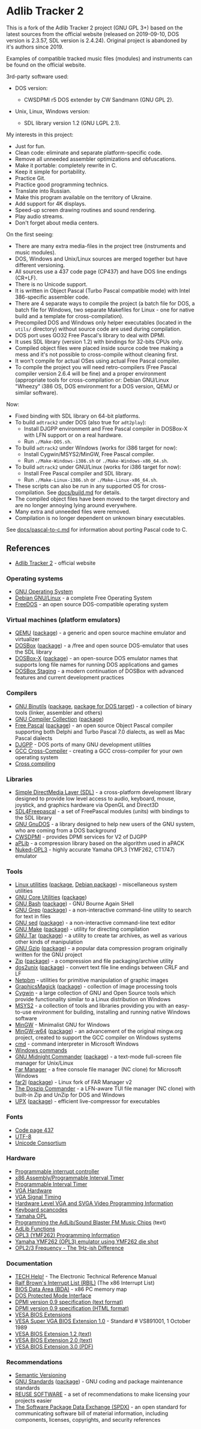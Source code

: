 # Adlib Tracker 2

This is a fork of the Adlib Tracker 2 project (GNU GPL 3+) based on the latest sources from the official website (released on 2019-09-10, DOS version is 2.3.57, SDL version is 2.4.24).
Original project is abandoned by it's authors since 2019.

Examples of compatible tracked music files (modules) and instruments can be found on the official website.

3rd-party software used:

* DOS version:

  + CWSDPMI r5 DOS extender by CW Sandmann (GNU GPL 2).

* Unix, Linux, Windows version:

  + SDL library version 1.2 (GNU LGPL 2.1).

My interests in this project:

* Just for fun.
* Clean code: eliminate and separate platform-specific code.
* Remove all unneeded assembler optimizations and obfuscations.
* Make it portable: completely rewrite in C.
* Keep it simple for portability.
* Practice Git.
* Practice good programming technics.
* Translate into Russian.
* Make this program available on the territory of Ukraine.
* Add support for 4K displays.
* Speed-up screen drawing routines and sound rendering.
* Play audio streams.
* Don't forget about media centers.

On the first seeing:

* There are many extra media-files in the project tree (instruments and music modules).
* DOS, Windows and Unix/Linux sources are merged together but have different versioning.
* All sources use a 437 code page (CP437) and have DOS line endings (CR+LF).
* There is no Unicode support.
* It is written in Object Pascal (Turbo Pascal compatible mode) with Intel 386-specific assembler code.
* There are 4 separate ways to compile the project (a batch file for DOS, a batch file for Windows, two separate Makefiles for Linux - one for native build and a template for cross-compilation).
* Precompiled DOS and Windows only helper executables (located in the `utils/` directory) without source code are used during compilation.
* DOS port uses GO32 Free Pascal's library to deal with DPMI.
* It uses SDL library (version 1.2) with bindings for 32-bits CPUs only.
* Compiled object files were placed inside source code tree making a mess and it's not possible to cross-compile without cleaning first.
* It won't compile for actual OSes using actual Free Pascal compiler.
* To compile the project you will need retro-compilers (Free Pascal compiler version 2.6.4 will be fine) and a proper environment (appropriate tools for cross-compilation or: Debian GNU/Linux "Wheezy" i386 OS, DOS environment for a DOS version, QEMU or similar software).

Now:

* Fixed binding with SDL library on 64-bit platforms.
* To build `adtrack2` under DOS (also true for `adt2play`):
  + Install DJGPP environment and Free Pascal compiler in DOSBox-X with LFN support or on a real hardware.
  + Run `./Make-DOS.sh`.
* To build `adtrack2` under Windows (works for i386 target for now):
  + Install Cygwin/MSYS2/MinGW, Free Pascal compiler.
  + Run `./Make-Windows-i386.sh` or `./Make-Windows-x86_64.sh`.
* To build `adtrack2` under GNU/Linux (works for i386 target for now):
  + Install Free Pascal compiler and SDL library.
  + Run `./Make-Linux-i386.sh` or `./Make-Linux-x86_64.sh`.
* These scripts can also be run in any supported OS for cross-compilation. See [docs/build.md](docs/build.md) for details.
* The compiled object files have been moved to the target directory and are no longer annoying lying around everywhere.
* Many extra and unneeded files were removed.
* Compilation is no longer dependent on unknown binary executables.

See [docs/pascal-to-c.md](docs/pascal-to-c.md) for information about porting Pascal code to C.

## References

* [Adlib Tracker 2](http://www.adlibtracker.net) - official website

### Operating systems

* [GNU Operating System](https://www.gnu.org/)
* [Debian GNU/Linux](https://www.debian.org/) - a complete Free Operating System
* [FreeDOS](https://freedos.org/) - an open source DOS-compatible operating system

### Virtual machines (platform emulators)

* [QEMU](https://www.qemu.org/) ([package](https://pkgs.org/search/?q=qemu)) - a generic and open source machine emulator and virtualizer
* [DOSBox](https://www.dosbox.com/) ([package](https://pkgs.org/search/?q=dosbox)) - a /free and open source DOS-emulator that uses the SDL library
* [DOSBox-X](https://dosbox-x.com/) ([package](https://pkgs.org/search/?q=dosbox-x)) - an open-source DOS emulator names that supports long file names for running DOS applications and games
* [DOSBox Staging](https://dosbox-staging.github.io/) - a modern continuation of DOSBox with advanced features and current development practices

### Compilers

* [GNU Binutils](https://www.gnu.org/software/binutils/) ([package](https://pkgs.org/search/?q=binutils), [package for DOS target](https://pkgs.org/search/?q=binutils-djgpp)) - a collection of binary tools (linker, assembler and others)
* [GNU Compiler Collection](https://www.gnu.org/software/gcc/) ([package](https://pkgs.org/search/?q=gcc))
* [Free Pascal](https://www.freepascal.org/) ([package](https://pkgs.org/search/?q=fpc)) - an open source Object Pascal compiler supporting both Delphi and Turbo Pascal 7.0 dialects, as well as Mac Pascal dialects
* [DJGPP](https://www.delorie.com/djgpp/) - DOS ports of many GNU development utilities
* [GCC Cross-Compiler](https://wiki.osdev.org/GCC_Cross-Compiler) - creating a GCC cross-compiler for your own operating system
* [Cross compiling](https://wiki.lazarus.freepascal.org/Cross_compiling)

### Libraries

* [Simple DirectMedia Layer (SDL)](https://www.libsdl.org/) - a cross-platform development library designed to provide low level access to audio, keyboard, mouse, joystick, and graphics hardware via OpenGL and Direct3D
* [SDL4Freepascal](https://sdl4fp.sourceforge.net/) - a set of FreePascal modules (units) with bindings to the SDL library
* [GNU GnuDOS](https://www.gnu.org/software/gnudos/) - a library designed to help new users of the GNU system, who are coming from a DOS background
* [CWSDPMI](http://sandmann.dotster.com/cwsdpmi/) - provides DPMI services for V2 of DJGPP
* [aPLib](https://ibsensoftware.com/products_aPLib.html) - a compression library based on the algorithm used in aPACK
* [Nuked-OPL3](https://github.com/nukeykt/Nuked-OPL3) - highly accurate Yamaha OPL3 (YMF262, CT1747) emulator

### Tools

* [Linux utilities](https://www.kernel.org/pub/linux/utils/util-linux/) ([package](https://pkgs.org/search/?q=util-linux), [Debian package](https://pkgs.org/search/?q=bsdextrautils)) - miscellaneous system utilities
* [GNU Core Utilities](https://www.gnu.org/software/coreutils/) ([package](https://pkgs.org/search/?q=coreutils))
* [GNU Bash](https://www.gnu.org/software/bash/) ([package](https://pkgs.org/search/?q=bash)) - GNU Bourne Again SHell
* [GNU Grep](https://www.gnu.org/software/grep/) ([package](https://pkgs.org/search/?q=grep)) - a non-interactive command-line utility to search for text in files
* [GNU sed](https://www.gnu.org/software/sed/) ([package](https://pkgs.org/search/?q=sed)) - a non-interactive command-line text editor
* [GNU Make](https://www.gnu.org/software/make/) ([package](https://pkgs.org/search/?q=make)) - utility for directing compilation
* [GNU Tar](https://www.gnu.org/software/tar/) ([package](https://pkgs.org/search/?q=tar)) - a utility to create tar archives, as well as various other kinds of manipulation
* [GNU Gzip](https://www.gnu.org/software/gzip/) ([package](https://pkgs.org/search/?q=gzip)) - a popular data compression program originally written for the GNU project
* [Zip](https://infozip.sourceforge.net/Zip.html) ([package](https://pkgs.org/search/?q=zip)) - a compression and file packaging/archive utility
* [dos2unix](https://waterlan.home.xs4all.nl/dos2unix.html) ([package](https://pkgs.org/search/?q=dos2unix)) - convert text file line endings between CRLF and LF
* [Netpbm](https://sourceforge.net/projects/netpbm/) - utilities for primitive manipulation of graphic images
* [GraphicsMagick](http://www.graphicsmagick.org/) ([package](https://pkgs.org/search/?q=graphicsmagick)) - collection of image processing tools
* [Cygwin](https://cygwin.com/) - a large collection of GNU and Open Source tools which provide functionality similar to a Linux distribution on Windows
* [MSYS2](https://www.msys2.org/) - a collection of tools and libraries providing you with an easy-to-use environment for building, installing and running native Windows software
* [MinGW](https://osdn.net/projects/mingw/) - Minimalist GNU for Windows
* [MinGW-w64](https://mingw-w64.org/) ([package](https://pkgs.org/search/?q=mingw-w64)) - an advancement of the original mingw.org project, created to support the GCC compiler on Windows systems
* [cmd](https://docs.microsoft.com/en-us/windows-server/administration/windows-commands/cmd) - command interpreter in Microsoft Windows
* [Windows commands](https://docs.microsoft.com/en-us/windows-server/administration/windows-commands/windows-commands)
* [GNU Midnight Commander](https://www.midnight-commander.org) ([package](https://pkgs.org/search/?q=mc)) - a text-mode full-screen file manager for Unix/Linux
* [Far Manager](https://www.farmanager.com/) - a free console file manager (NC clone) for Microsoft Windows
* [far2l](https://github.com/elfmz/far2l) ([package](https://pkgs.org/search/?q=far2l)) - Linux fork of FAR Manager v2
* [The Doszip Commander](https://sourceforge.net/projects/doszip/) - a LFN-aware TUI file manager (NC clone) with built-in Zip and UnZip for DOS and Windows
* [UPX](https://upx.github.io/) ([package](https://pkgs.org/search/?q=upx)) - efficient live-compressor for executables

### Fonts

* [Code page 437](https://en.wikipedia.org/wiki/Code_page_437)
* [UTF-8](https://en.wikipedia.org/wiki/UTF-8)
* [Unicode Consortium](https://home.unicode.org/)

### Hardware

* [Programmable interrupt controller](https://en.wikipedia.org/wiki/Programmable_interrupt_controller)
* [x86 Assembly/Programmable Interval Timer](https://en.wikibooks.org/wiki/X86_Assembly/Programmable_Interval_Timer)
* [Programmable Interval Timer](https://wiki.osdev.org/Programmable_Interval_Timer)
* [VGA Hardware](https://wiki.osdev.org/VGA_Hardware)
* [VGA Signal Timing](http://tinyvga.com/vga-timing)
* [Hardware Level VGA and SVGA Video Programming Information](http://www.osdever.net/FreeVGA/vga/vga.htm)
* [Keyboard scancodes](https://www.win.tue.nl/~aeb/linux/kbd/scancodes.html)
* [Yamaha OPL](https://en.wikipedia.org/wiki/Yamaha_OPL#OPL3)
* [Programming the AdLib/Sound Blaster FM Music Chips](https://bochs.sourceforge.io/techspec/adlib_sb.txt) (text)
* [AdLib Functions](https://cosmodoc.org/topics/adlib-functions/)
* [OPL3 (YMF262) Programming Information](http://oplx.com/opl3.htm)
* [Yamaha YMF262 (OPL3) emulator using YMF262 die shot](https://github.com/nukeykt/YMF262-LLE)
* [OPL2/3 Frequency - The 1Hz-ish Difference](http://nerdlypleasures.blogspot.com/2018/01/opl23-frequency-1hz-ish-difference.html)

### Documentation

* [TECH Help!](http://www.techhelpmanual.com/) - The Electronic Technical Reference Manual
* [Ralf Brown's Interrupt List (RBIL)](https://www.cs.cmu.edu/~ralf/files.html) (The x86 Interrupt List)
* [BIOS Data Area (BDA)](https://stanislavs.org/helppc/bios_data_area.html) - x86 PC memory map
* [DOS Protected Mode Interface](https://en.wikipedia.org/wiki/DOS_Protected_Mode_Interface)
* [DPMI version 0.9 specification (text format)](https://web.archive.org/web/20120425162013/http://homer.rice.edu/~sandmann/cwsdpmi/dpmispec.txt)
* [DPMI version 0.9 specification (HTML format)](https://web.archive.org/web/20160521221856/http://www.tenberry.com/dpmi/index.html)
* [VESA BIOS Extensions](https://en.wikipedia.org/wiki/VESA_BIOS_Extensions)
* [VESA Super VGA BIOS Extension 1.0](https://web.archive.org/web/20131211151957/http://www.gemixtes.de/super-vga-bios-extension-standard-vs891001/) - Standard # VS891001, 1 October 1989
* [VESA BIOS Extension 1.2 (text)](https://web.archive.org/web/20090114055246/http://docs.ruudkoot.nl/vesasp12.txt)
* [VESA BIOS Extension 2.0 (text)](https://web.archive.org/web/20081211174813/http://docs.ruudkoot.nl/vbe20.txt)
* [VESA BIOS Extension 3.0 (PDF)](http://www.petesqbsite.com/sections/tutorials/tuts/vbe3.pdf)

### Recommendations

* [Semantic Versioning](https://semver.org/)
* [GNU Standards](https://savannah.gnu.org/projects/gnustandards) ([package](https://pkgs.org/search/?q=gnu-standards)) - GNU coding and package maintenance standards
* [REUSE SOFTWARE](https://reuse.software/) - a set of recommendations to make licensing your projects easier
* [The Software Package Data Exchange (SPDX)](https://spdx.dev/) - an open standard for communicating software bill of material information, including components, licenses, copyrights, and security references
